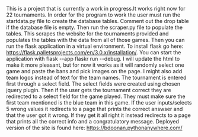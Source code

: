 This is a project that is currently a work in progress.It works right now for 22 tournaments. In order for the program to work the user must run the startdata.py file to create the database tables. Comment out the drop table if the database file is empty. Then run the scraper.py file to populate the tables. This scrapes the website for the tournaments provided and populates the tables with the data from all of those games. Then you can run the flask application in a virtual environment. To install flask go here: https://flask.palletsprojects.com/en/3.0.x/installation/. You can start the application with flask --app flaskr run --debug. I will update the html to make it more pleasant, but for now it works as it will randomly select one game and paste the bans and pick images on the page. I might also add team logos instead of text for the team names. The tournament is entered first through a select field. The select fields were created using chosen jquery plugin. Then if the user gets the tournament correct they are redirected to a select field for the game played. They must make sure the first team mentioned is the blue team in this game. If the user inputs/selects 5 wrong values it redirects to a page that prints the correct answser and that the user got it wrong. If they get it all right it instead redirects to a page that prints all the correct info and a congratulatory message. Deployed version of the site is found here: https://bdoonan.pythonanywhere.com/
